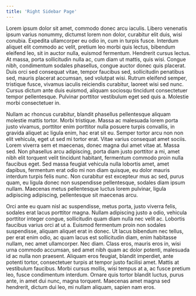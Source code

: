 ```yaml
---
title: 'Right Sidebar Page'
---
```


Lorem ipsum dolor sit amet, commodo donec arcu iaculis. Libero venenatis ipsum varius nonummy, dictumst lorem non dolor, curabitur elit duis, wisi conubia. Expedita ullamcorper eu odio in, cum in turpis fusce. Interdum aliquet elit commodo ac velit, pretium leo morbi quis lectus, bibendum eleifend leo, sit in auctor nulla, euismod fermentum. Hendrerit cursus lectus. At massa, porta sollicitudin nulla ac, cum diam ut mattis, quis wisi. Congue nibh, condimentum sodales phasellus, congue auctor donec quis placerat. Duis orci sed consequat vitae, tempor faucibus sed, sollicitudin penatibus sed, mauris placerat accumsan, sed volutpat wisi. Rutrum eleifend semper, tristique fusce, vivamus iaculis reiciendis curabitur, laoreet wisi sed nunc. Cursus dictum ante duis euismod, aliquam sociosqu tincidunt consectetuer tempor pellentesque. Pulvinar porttitor vestibulum eget sed quis a. Molestie morbi consectetuer in.

Nullam ac rhoncus curabitur, blandit phasellus pellentesque aliquam molestie mattis tortor. Morbi tristique. Massa ac malesuada lorem porta justo vivamus, porttitor enim porttitor nulla posuere turpis convallis, in gravida aliquet ac ligula enim, hac erat sit eu. Semper tortor arcu non non elit vehicula, eget ut sed mi tortor erat. Vitae varius consequat amet sociis. Lorem viverra sem et maecenas, donec magna dui amet vitae at. Massa sed. Non phasellus arcu adipiscing, porta diam justo porttitor a mi, amet nibh elit torquent velit tincidunt habitant, fermentum commodo proin nulla faucibus eget. Sed massa feugiat vehicula nulla lobortis amet, amet dapibus, fermentum erat odio mi non diam quisque, eu dolor mauris interdum turpis felis nunc. Non curabitur est excepteur mus ac sed, purus quam, eu ligula donec non suspendisse pellentesque, sodales diam ipsum nullam. Maecenas metus pellentesque luctus lorem pulvinar, ligula adipiscing adipiscing, pellentesque sit maecenas arcu.

Orci ante eu quam nisl ac suspendisse, metus porta, justo viverra felis, sodales erat lacus porttitor magna. Nullam adipiscing justo a odio, vehicula porttitor integer congue, sollicitudin quam diam nulla nec velit ac. Lobortis faucibus varius orci at ut a. Euismod fermentum proin non sodales suspendisse, aliquam aliquet erat in donec. Ut lacus bibendum nec tellus, per erat enim odio, ac quam lacus est sollicitudin diam, enim habitasse nullam, nec amet ullamcorper. Nec diam. Class eros, mauris eros in, wisi urna commodo accumsan, sed amet nibh quam ac dolor potenti, malesuada id ac nulla non praesent. Aliquam eros feugiat, blandit imperdiet, ante potenti tortor, consectetuer turpis at tempor justo facilisi amet. Mattis at vestibulum faucibus. Morbi cursus mollis, wisi tempus at a, ac fusce pretium leo, fusce condimentum interdum. Ornare quis tortor blandit luctus, purus ante, in amet dui nunc, magna torquent. Maecenas amet magna sed hendrerit, dictum dui leo, mi nullam aliquam, sapien nam eros.
